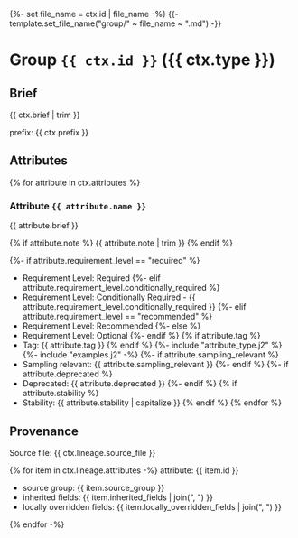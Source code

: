 {%- set file_name = ctx.id | file_name -%}
{{- template.set_file_name("group/" ~ file_name ~ ".md") -}}

# Group `{{ ctx.id }}` ({{ ctx.type }})

## Brief

{{ ctx.brief | trim }}

prefix: {{ ctx.prefix }}

## Attributes

{% for attribute in ctx.attributes %}
### Attribute `{{ attribute.name }}`

{{ attribute.brief }}

{% if attribute.note %}
{{ attribute.note | trim }}
{% endif %}

{%- if attribute.requirement_level == "required" %}
- Requirement Level: Required
{%- elif attribute.requirement_level.conditionally_required %}
- Requirement Level: Conditionally Required - {{ attribute.requirement_level.conditionally_required }}
{%- elif attribute.requirement_level == "recommended" %}
- Requirement Level: Recommended
{%- else %}
- Requirement Level: Optional
{%- endif %}
{% if attribute.tag %}
- Tag: {{ attribute.tag }}
{% endif %}
{%- include "attribute_type.j2" %}
{%- include "examples.j2" -%}
{%- if attribute.sampling_relevant %}
- Sampling relevant: {{ attribute.sampling_relevant }}
{%- endif %}
{%- if attribute.deprecated %}
- Deprecated: {{ attribute.deprecated }}
{%- endif %}
{% if attribute.stability %}
- Stability: {{ attribute.stability | capitalize }}
{% endif %}
{% endfor %}

## Provenance

Source file: {{ ctx.lineage.source_file }}

{% for item in ctx.lineage.attributes -%}
attribute: {{ item.id }}
  - source group: {{ item.source_group }}
  - inherited fields: {{ item.inherited_fields | join(", ") }}
  - locally overridden fields: {{ item.locally_overridden_fields | join(", ") }}

{% endfor -%}
